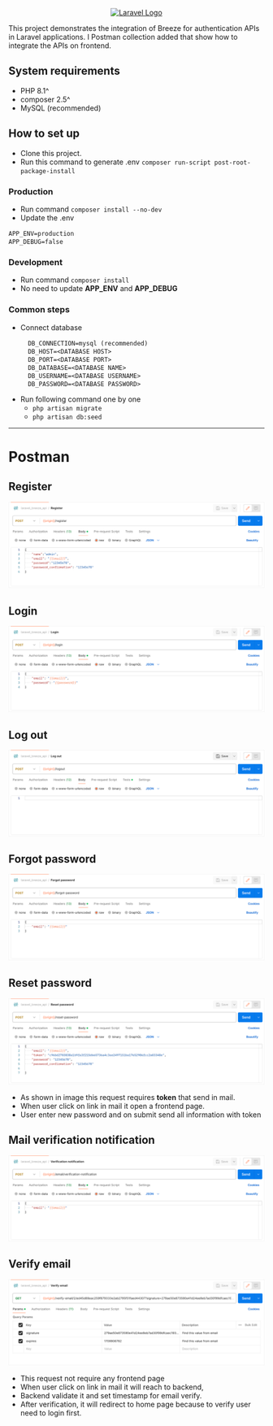 <p align="center"><a href="https://laravel.com" target="_blank"><img src="https://raw.githubusercontent.com/laravel/art/master/logo-lockup/5%20SVG/2%20CMYK/1%20Full%20Color/laravel-logolockup-cmyk-red.svg" width="400" alt="Laravel Logo"></a></p>

This project demonstrates the integration of Breeze for authentication APIs in Laravel applications. I Postman collection added that show how to integrate the APIs on frontend.

## System requirements
- PHP 8.1^
- composer 2.5^
- MySQL (recommended)

## How to set up
- Clone this project.
- Run this command to generate .env `composer run-script post-root-package-install`

### Production
- Run command `composer install --no-dev`
- Update the .env
```
APP_ENV=production
APP_DEBUG=false
```

### Development
- Run command `composer install`
- No need to update **APP_ENV** and **APP_DEBUG**

### Common steps
- Connect database
    ```
      DB_CONNECTION=mysql (recommended)
      DB_HOST=<DATABASE HOST>
      DB_PORT=<DATABASE PORT>
      DB_DATABASE=<DATABASE NAME>
      DB_USERNAME=<DATABASE USERNAME>
      DB_PASSWORD=<DATABASE PASSWORD>
    ```
- Run following command one by one
    - `php artisan migrate`
    - `php artisan db:seed`
---
# Postman
## Register
![img.png](public/readme_images/register.png)

## Login
![img.png](public/readme_images/login.png)

## Log out
![img.png](public/readme_images/log_out.png)

## Forgot password
![img.png](public/readme_images/forgot_password.png)

## Reset password
![img.png](public/readme_images/reset_password.png)
- As shown in image this request requires **token** that send in mail.
- When user click on link in mail it open a frontend page.
- User enter new password and on submit send all information with token 

## Mail verification notification
![img.png](public/readme_images/mail_verification_notification.png)

## Verify email
![img.png](public/readme_images/mail_verify.png)
- This request not require any frontend page
- When user click on link in mail it will reach to backend, 
- Backend validate it and set timestamp for email verify.
- After verification, it will redirect to home page because to verify user need to login first.
